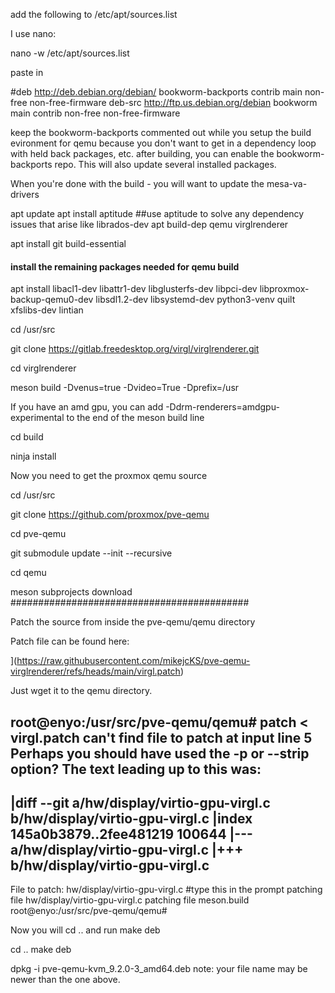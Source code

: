 add the following to /etc/apt/sources.list

I use nano:

nano -w /etc/apt/sources.list

paste in

#deb http://deb.debian.org/debian/ bookworm-backports contrib main non-free non-free-firmware
deb-src http://ftp.us.debian.org/debian bookworm main contrib non-free non-free-firmware

keep the bookworm-backports commented out while you setup the build evironment for qemu because you don't want to get in a dependency loop with held back packages, etc.
after building, you can enable the bookworm-backports repo.
This will also update several installed packages.


When you're done with the build - you will want to update the mesa-va-drivers



apt update
apt install aptitude ##use aptitude to solve any dependency issues that arise like librados-dev
apt build-dep qemu virglrenderer

apt install git build-essential

#### install the remaining packages needed for qemu build

apt install libacl1-dev libattr1-dev libglusterfs-dev libpci-dev libproxmox-backup-qemu0-dev libsdl1.2-dev libsystemd-dev python3-venv quilt xfslibs-dev lintian

cd /usr/src

git clone https://gitlab.freedesktop.org/virgl/virglrenderer.git

cd virglrenderer

meson build -Dvenus=true -Dvideo=True -Dprefix=/usr

If you have an amd gpu, you can add -Ddrm-renderers=amdgpu-experimental to the end of the meson build line

cd build

ninja install


Now you need to get the proxmox qemu source

cd /usr/src

git clone https://github.com/proxmox/pve-qemu

cd pve-qemu

git submodule update --init --recursive

cd qemu

meson subprojects download
###########################################


Patch the source from inside the pve-qemu/qemu directory

Patch file can be found here:


](https://raw.githubusercontent.com/mikejcKS/pve-qemu-virglrenderer/refs/heads/main/virgl.patch)

Just wget it to the qemu directory.

root@enyo:/usr/src/pve-qemu/qemu# patch < virgl.patch
can't find file to patch at input line 5
Perhaps you should have used the -p or --strip option?
The text leading up to this was:
--------------------------
|diff --git a/hw/display/virtio-gpu-virgl.c b/hw/display/virtio-gpu-virgl.c
|index 145a0b3879..2fee481219 100644
|--- a/hw/display/virtio-gpu-virgl.c
|+++ b/hw/display/virtio-gpu-virgl.c
--------------------------
File to patch: hw/display/virtio-gpu-virgl.c #type this in the prompt
patching file hw/display/virtio-gpu-virgl.c
patching file meson.build
root@enyo:/usr/src/pve-qemu/qemu#

Now you will cd .. and run make deb

cd ..
make deb

dpkg -i pve-qemu-kvm_9.2.0-3_amd64.deb
note: your file name may be newer than the one above.

